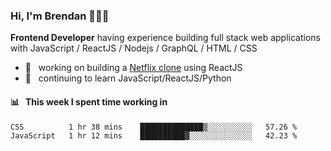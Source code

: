 ### Hi, I'm Brendan 👨🏻‍💻

<b>Frontend Developer</b> having experience building full stack web applications with JavaScript / ReactJS / Nodejs / GraphQL / HTML / CSS</p>

 - 🚀 	&nbsp; working on building a [Netflix clone](https://github.com/brendantfinn/netflix-clone) using ReactJS
 - 🌱 	&nbsp; continuing to learn JavaScript/ReactJS/Python

 
 
#### 📊 	&nbsp; This week I spent time working in
<!--START_SECTION:waka-->
```text
CSS          1 hr 38 mins    ██████████████▒░░░░░░░░░░   57.26 % 
JavaScript   1 hr 12 mins    ██████████▓░░░░░░░░░░░░░░   42.23 % 
```
<!--END_SECTION:waka-->
